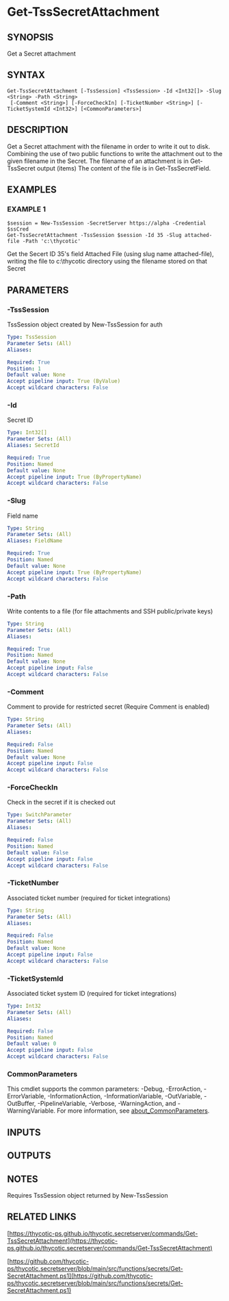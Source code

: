 # Get-TssSecretAttachment

## SYNOPSIS
Get a Secret attachment

## SYNTAX

```
Get-TssSecretAttachment [-TssSession] <TssSession> -Id <Int32[]> -Slug <String> -Path <String>
 [-Comment <String>] [-ForceCheckIn] [-TicketNumber <String>] [-TicketSystemId <Int32>] [<CommonParameters>]
```

## DESCRIPTION
Get a Secret attachment with the filename in order to write it out to disk.
Combining the use of two public functions to write the attachment out to the given filename in the Secret.
The filename of an attachment is in Get-TssSecret output (items)
The content of the file is in Get-TssSecretField.

## EXAMPLES

### EXAMPLE 1
```
$session = New-TssSession -SecretServer https://alpha -Credential $ssCred
Get-TssSecretAttachment -TssSession $session -Id 35 -Slug attached-file -Path 'c:\thycotic'
```

Get the Secert ID 35's field Attached File (using slug name attached-file), writing the file to c:\thycotic directory using the filename stored on that Secret

## PARAMETERS

### -TssSession
TssSession object created by New-TssSession for auth

```yaml
Type: TssSession
Parameter Sets: (All)
Aliases:

Required: True
Position: 1
Default value: None
Accept pipeline input: True (ByValue)
Accept wildcard characters: False
```

### -Id
Secret ID

```yaml
Type: Int32[]
Parameter Sets: (All)
Aliases: SecretId

Required: True
Position: Named
Default value: None
Accept pipeline input: True (ByPropertyName)
Accept wildcard characters: False
```

### -Slug
Field name

```yaml
Type: String
Parameter Sets: (All)
Aliases: FieldName

Required: True
Position: Named
Default value: None
Accept pipeline input: True (ByPropertyName)
Accept wildcard characters: False
```

### -Path
Write contents to a file (for file attachments and SSH public/private keys)

```yaml
Type: String
Parameter Sets: (All)
Aliases:

Required: True
Position: Named
Default value: None
Accept pipeline input: False
Accept wildcard characters: False
```

### -Comment
Comment to provide for restricted secret (Require Comment is enabled)

```yaml
Type: String
Parameter Sets: (All)
Aliases:

Required: False
Position: Named
Default value: None
Accept pipeline input: False
Accept wildcard characters: False
```

### -ForceCheckIn
Check in the secret if it is checked out

```yaml
Type: SwitchParameter
Parameter Sets: (All)
Aliases:

Required: False
Position: Named
Default value: False
Accept pipeline input: False
Accept wildcard characters: False
```

### -TicketNumber
Associated ticket number (required for ticket integrations)

```yaml
Type: String
Parameter Sets: (All)
Aliases:

Required: False
Position: Named
Default value: None
Accept pipeline input: False
Accept wildcard characters: False
```

### -TicketSystemId
Associated ticket system ID (required for ticket integrations)

```yaml
Type: Int32
Parameter Sets: (All)
Aliases:

Required: False
Position: Named
Default value: 0
Accept pipeline input: False
Accept wildcard characters: False
```

### CommonParameters
This cmdlet supports the common parameters: -Debug, -ErrorAction, -ErrorVariable, -InformationAction, -InformationVariable, -OutVariable, -OutBuffer, -PipelineVariable, -Verbose, -WarningAction, and -WarningVariable. For more information, see [about_CommonParameters](http://go.microsoft.com/fwlink/?LinkID=113216).

## INPUTS

## OUTPUTS

## NOTES
Requires TssSession object returned by New-TssSession

## RELATED LINKS

[https://thycotic-ps.github.io/thycotic.secretserver/commands/Get-TssSecretAttachment](https://thycotic-ps.github.io/thycotic.secretserver/commands/Get-TssSecretAttachment)

[https://github.com/thycotic-ps/thycotic.secretserver/blob/main/src/functions/secrets/Get-SecretAttachment.ps1](https://github.com/thycotic-ps/thycotic.secretserver/blob/main/src/functions/secrets/Get-SecretAttachment.ps1)

